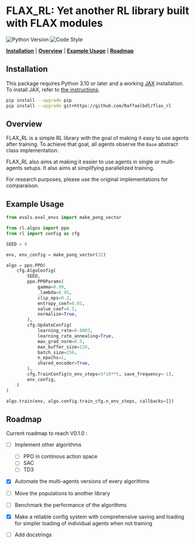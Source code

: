 # FLAX_RL: Yet another RL library built with FLAX modules

![Python Version](https://img.shields.io/badge/Python->=3.10-blue)
![Code Style](https://img.shields.io/badge/Code_Style-black-black)

[**Installation**](#installation) 
|  [**Overview**](#overview) 
| [**Example Usage**](#example-usage)
| [**Roadmap**](#roadmap)

## Installation
This package requires Python 3.10 or later and a working [JAX](https://github.com/google/jax) installation.
To install JAX, refer to [the instructions](https://github.com/google/jax#installation).

```bash
pip install --upgrade pip
pip install --upgrade git+https://github.com/Raffaelbdl/flax_rl
```

## Overview
FLAX_RL is a simple RL library with the goal of making it easy to use agents after training. To achieve that goal, all agents observe the `Base` abstract class implementation.

FLAX_RL also aims at making it easier to use agents in single or multi-agents setups. It also aims at simplifying parallelized training. 

For research purposes, please use the original implementations for comparaison. 


## Example Usage
```python
from evals.eval_envs import make_pong_vector

from rl.algos import ppo
from rl import config as cfg

SEED = 0

env, env_config = make_pong_vector(32)

algo = ppo.PPO(
    cfg.AlgoConfig(
        SEED,
        ppo.PPOParams(
            gamma=0.99,
            _lambda=0.95,
            clip_eps=0.2,
            entropy_coef=0.01,
            value_coef=0.5,
            normalize=True,
        ),
        cfg.UpdateConfig(
            learning_rate=0.0003,
            learning_rate_annealing=True,
            max_grad_norm=0.5,
            max_buffer_size=128,
            batch_size=256,
            n_epochs=1,
            shared_encoder=True,
        ),
        cfg.TrainConfig(n_env_steps=5*10**5, save_frequency=-1),
        env_config,
    )
)

algo.train(env, algo.config.train_cfg.n_env_steps, callbacks=[])
```

## Roadmap
Current roadmap to reach V0.1.0 :
- [ ] Implement other algorithms
    - [ ] PPO in continous action space
    - [ ] SAC
    - [ ] TD3
- [x] Automate the multi-agents versions of every algorithms
- [ ] Move the populations to another library
- [ ] Benchmark the performance of the algorithms
- [x] Make a reliable config system with comprehensive saving and loading for simpler loading of individual agents when not training
- [ ] Add docstrings

